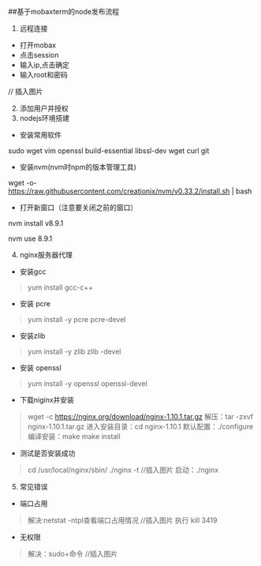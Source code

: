 ##基于mobaxterm的node发布流程
1. 远程连接
* 打开mobax
* 点击session
* 输入ip,点击确定
* 输入root和密码

// 插入图片

2. 添加用户并授权
3. nodejs环境搭建
* 安装常用软件

sudo wget vim openssl build-essential libssl-dev wget curl git

* 安装nvm(nvm时npm的版本管理工具)

wget -o- https://raw.githubusercontent.com/creationix/nvm/v0.33.2/install.sh | bash

* 打开新窗口（注意要关闭之前的窗口）

nvm install v8.9.1

nvm use 8.9.1

4. nginx服务器代理
*  安装gcc
>yum install gcc-c++
* 安装 pcre
>yum install -y pcre pcre-devel
* 安装zlib
>yum install -y zlib zlib -devel
* 安装 openssl
>yum install -y openssl openssl-devel
* 下载niginx并安装
>wget -c https://nginx.org/download/nginx-1.10.1.tar.gz
>解压：tar -zxvf nginx-1.10.1.tar.gz
>进入安装目录：cd nginx-1.10.1
>默认配置：./configure
>编译安装：make
>		make install
* 测试是否安装成功
>cd /usr/local/nginx/sbin/
>./nginx -t
>//插入图片
>启动：./nginx
5. 常见错误
* 端口占用
>解决:netstat -ntpl查看端口占用情况
>//插入图片
>执行 kill 3419
* 无权限
>解决：sudo+命令
>//插入图片
